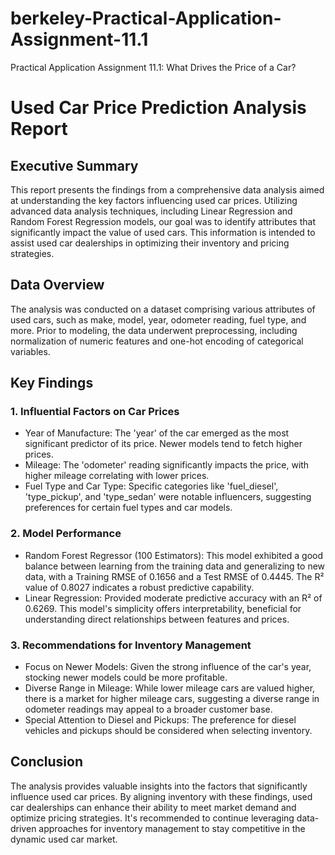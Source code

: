 # berkeley-Practical-Application-Assignment-11.1
Practical Application Assignment 11.1: What Drives the Price of a Car?

Used Car Price Prediction Analysis Report
=========================================

Executive Summary
-----------------

This report presents the findings from a comprehensive data analysis aimed at understanding the key factors influencing used car prices. Utilizing advanced data analysis techniques, including Linear Regression and Random Forest Regression models, our goal was to identify attributes that significantly impact the value of used cars. This information is intended to assist used car dealerships in optimizing their inventory and pricing strategies.

Data Overview
-------------

The analysis was conducted on a dataset comprising various attributes of used cars, such as make, model, year, odometer reading, fuel type, and more. Prior to modeling, the data underwent preprocessing, including normalization of numeric features and one-hot encoding of categorical variables.

Key Findings
------------

### 1\. **Influential Factors on Car Prices**

-   Year of Manufacture: The 'year' of the car emerged as the most significant predictor of its price. Newer models tend to fetch higher prices.
-   Mileage: The 'odometer' reading significantly impacts the price, with higher mileage correlating with lower prices.
-   Fuel Type and Car Type: Specific categories like 'fuel_diesel', 'type_pickup', and 'type_sedan' were notable influencers, suggesting preferences for certain fuel types and car models.

### 2\. **Model Performance**

-   Random Forest Regressor (100 Estimators): This model exhibited a good balance between learning from the training data and generalizing to new data, with a Training RMSE of 0.1656 and a Test RMSE of 0.4445. The R² value of 0.8027 indicates a robust predictive capability.
-   Linear Regression: Provided moderate predictive accuracy with an R² of 0.6269. This model's simplicity offers interpretability, beneficial for understanding direct relationships between features and prices.

### 3\. **Recommendations for Inventory Management**

-   Focus on Newer Models: Given the strong influence of the car's year, stocking newer models could be more profitable.
-   Diverse Range in Mileage: While lower mileage cars are valued higher, there is a market for higher mileage cars, suggesting a diverse range in odometer readings may appeal to a broader customer base.
-   Special Attention to Diesel and Pickups: The preference for diesel vehicles and pickups should be considered when selecting inventory.

Conclusion
----------

The analysis provides valuable insights into the factors that significantly influence used car prices. By aligning inventory with these findings, used car dealerships can enhance their ability to meet market demand and optimize pricing strategies. It's recommended to continue leveraging data-driven approaches for inventory management to stay competitive in the dynamic used car market.

